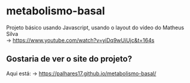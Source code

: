 # metabolismo-basal

Projeto básico usando Javascript, usando o layout do vídeo do Matheus Silva<br> 
→ https://www.youtube.com/watch?v=yiDq9wUiUjc&t=164s 

## Gostaria de ver o site do projeto?<br>
Aqui está:
→ https://palhares17.github.io/metabolismo-basal/

